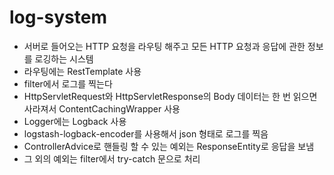 # log-system

* 서버로 들어오는 HTTP 요청을 라우팅 해주고 모든 HTTP 요청과 응답에 관한 정보를 로깅하는 시스템
* 라우팅에는 RestTemplate 사용
* filter에서 로그를 찍는다
* HttpServletRequest와 HttpServletResponse의 Body 데이터는 한 번 읽으면 사라져서 ContentCachingWrapper 사용
* Logger에는 Logback 사용
* logstash-logback-encoder를 사용해서 json 형태로 로그를 찍음
* ControllerAdvice로 핸들링 할 수 있는 예외는 ResponseEntity로 응답을 보냄
* 그 외의 예외는 filter에서 try-catch 문으로 처리
